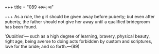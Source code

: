 +++
title = "089 कामम् आ"

+++
As a rule, the girl should be given away before puberty; but even after
puberty, the father should not give her away until a qualified
bridegroom has been found.

‘*Qualities*’— such as a high degree of learning, bravery, physical
beauty, right age, being averse to doing acts forbidden by custom and
scriptures, love for the bride; and so forth.—(89)


